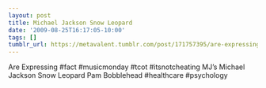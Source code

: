 ```yaml
---
layout: post
title: Michael Jackson Snow Leopard
date: '2009-08-25T16:17:05-10:00'
tags: []
tumblr_url: https://metavalent.tumblr.com/post/171757395/are-expressing-fact-musicmonday-tcot
---
```

Are Expressing #fact #musicmonday #tcot #itsnotcheating MJ’s Michael Jackson Snow Leopard Pam Bobblehead #healthcare #psychology

